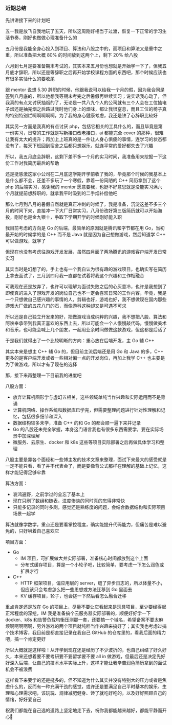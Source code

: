 ### 近期总结
先讲讲接下来的计划吧

五一我是放飞自我地玩了五天，所以这周刚好相当于过渡，恢复一下正常的学习生活节奏，刚好也做做心理准备什么的

五月份是我能全身心投入到项目、算法和八股之中的，而项目和算法又是重中之重，所以准备把大概 80% 的时间放到这两个上，剩下 20% 给八股

六月到七月是要准备期末考试的，其实本来五月份也想就是开始学一下了，但我五月底才辞职，所以还是等辞职之后再开始学校课程方面的东西吧，那个时候应该也有很多实验什么的要收尾

跟 mentor 说想 5.30 辞职的时候，他跟我说可以给我一个月的假，因为我合同是签到八月底的，所以他想我等期末考完之后暑假再继续实习；说实话我心动了，但我真的有点太讨厌抽烟的了，无论是一共八九个人的公司就有三个人会在工位抽电子烟还是抽完烟之后路过我时他们身上的烟味，都让我很窒息，而且工位的椅子真的特别特别烂啊啊啊啊啊，为了我的身心健康考虑，我还是铁了心辞职比较好

其实另一方面是我真的有点讨厌 php，包括它相关的工具什么的，而且毕竟是第一份实习，日常的工作就是写新接口改老接口，ai 都能完全 cover 的那种，很难让我有太大的提升；再加上上班真的是一件让人身心俱疲的事情，连学习的状态都没有了，每天下班回到宿舍之后都只想娱乐，就连平常的爱好都失去了兴趣

所以，我五月底会辞职，这剩下差不多一个月的实习时间，我准备用来挖掘一下这份工作对我简历最后的帮助

还是挺感激这家小公司在二月底这学期开学前收了我的，毕竟那个时候的我基本上是什么都不会，还差不多玩了一个寒假，靠着一份简陋的 C++ 简历拿到了这个 php 的后端实习，感谢我的 mentor 愿意要我，也挺不好意思就是没能实习满六个月就提前想辞职的，就拿我平时吸到的二手烟补偿他吧

那么七月到八月的暑假自然就是真正冲刺的时候了，我是准备，沉淀这差不多三个月的时间下来，直接冲一下大厂日常实习，八月份改好第三版简历就可以开始海投，刚好也是金九银十，争取下学期开学的时候刚好能入职

我目前考虑的方向是 Go 的后端，最简单的原因就是腾讯和字节都在用 Go，当初最开始的时候学的是 C++ 而不是 Java 就是因为自己想做游戏，然后知道学 C++ 可以做游戏，就学了

但现在也没有考虑往游戏开发发展，虽然四月面了两场腾讯的游戏客户端开发日常实习

其实当时是幻想了的，手上也有一个我自认为很有趣的游戏项目，也确实写在简历上拿去面试了，三月到四月我一直都在试着将我这个兴趣和工作相融合

可我现在还是放弃了，也许可以理解为面试失败之后的心灰意冷，也许是我想到了即使真的进入了游戏开发的岗位自己也不一定会喜欢日常的工作内容，毕竟，我是一个只想做自己感兴趣的事情的人，剪辑也好，游戏也好，我不想做现在国内那些游戏大厂做的五花八门的石，而像游科这种却又是可遇不可求

所以还是自己独立开发来的好，把做游戏当成纯粹的兴趣，我不想把八股、算法和阿谀奉承带到我真正喜欢的东西上去，所以可能会一个人慢慢敲代码，慢慢做美术和音乐，也可能会喊上几个朋友，一起用业余时间做做这款游戏，但这都是后话了

于是我们就得出了一个比较明晰的方向：重心放在后端开发，主 Go 辅 C++

其实本来是想主 C++ 辅 Go 的，但目前主流后端还是用 Go 和 Java 的多，C++ 更多的是客户端开发或者一些相对偏一点的开发岗位，再加上我学 C++ 也主要是为了做游戏，所以才有了现在的选择

那，接下来再整理一下目前我的进度吧

八股方面：

* 放弃计算机图形学与虚幻五相关，这些领域单纯当作兴趣和实际运用而不是背诵
* 计算机网络、操作系统和数据库已学完，但需要整理问题进行针对性理解和记忆，包括很多细节和深入
* 数据结构较多未学，准备 C++ 的和 Go 的都会顺一遍下来并记录
* Go 的八股还未完全掌握，本身这门语言我也有很多东西需要学，要在实际场景中加深理解
* 微服务、云原生、docker 和 k8s 这些等项目实际部署之后再做具体学习和整理

八股主要是靠各个面经和一些博主发的技术文章来整理，面试下来最大的感受就是一定不能只看，看了并不代表会了，而是要像背公式那样在理解的基础上记忆，这样才能记得足够牢靠

算法方面：

* 哀鸿遍野，之前学过的全忘了基本上
* 现在只刷了数组和链表，进度惨淡的同时真的忘得非常快
* 只能多记录的同时多刷，感觉还是熟练度的问题，会结合数据结构和实际项目场景一起学

算法就像学数学，重点还是要看掌控程度，确实能提升代码能力，但痛苦是难以避免的，只好哄着自己喜欢它

项目方面：

* Go
  * IM 项目，可扩展做大并实际部署，准备核心时间都放到这个上面
  * 分布式缓存项目，算是一个小轮子吧，比较简单，要考虑一下怎么润色或扩展才行
* C++
  * HTTP 框架项目，偏应用层的 server，缝了异步日志的，所以体量不小，但应该只会考虑怎么把一些思想或方法迁移到 Go 里面去
  * KV 缓存项目，轮子，也会搓一下然后看怎么融合迁移

重点肯定还是放在 Go 的项目上，尽量不要让它看起来是玩具项目，至少要经得起正常程度的深挖，IM 我是准备搞个云服务器实际部署的，顺便好好学一下 docker、k8s 和告警负载均衡压测那一套，还要搞一个域名，希望备案不要太麻烦啊啊啊啊啊，另外游戏的两个项目就纯粹当作兴趣来搞好了；其实我也考虑过搞个技术博客，我目前是都直接记录在我自己 GitHub 的仓库里的，看我后面的精力吧，搞一个肯定更好

所以大概就是这样啦！从开学到现在还是经历了不少波折的，也自己纠结了好久好久，本来还想着要不要考研要不要留学要不要 all in 做游戏，但最后还是决定先好好深入后端，让自己的技术水平实际上升，这样才能让我辛苦润色简历拿到的面试机会不被浪费

这样看下来要学的还是挺多的，但不知道为什么其实并没有特别大的压力或者是焦虑什么的，反而有一种充满干劲的感觉，或许还是要满足自己平时基本的娱乐、生理和心理需求吧，该玩玩、规律减肥健身、馋了就吃好吃的，以及好好照顾自己的情绪，好好爱自己

祝我们都能在自己选的道路上坚定地走下去，祝你我都能越来越好，都能平静而开心💖